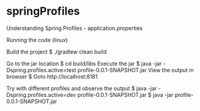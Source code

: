 # springProfiles
Understanding Spring Profiles - application.properties

Running the code (linux)

Build the project
$ ./gradlew clean build

Go to the jar location
$ cd build/libs
Execute the jar
$ java -jar -Dspring.profiles.active=test profile-0.0.1-SNAPSHOT.jar
View the output in browser
$ Goto http://localhost:8181

Try with different profiles and observe the output
$ java -jar -Dspring.profiles.active=dev profile-0.0.1-SNAPSHOT.jar
$ java -jar profile-0.0.1-SNAPSHOT.jar
